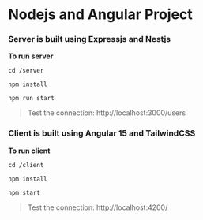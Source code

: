 # Nodejs and Angular Project


### Server is built using Expressjs and Nestjs

**To run server**

```
cd /server

npm install

npm run start
```
> Test the connection: http://localhost:3000/users

### Client is built using Angular 15 and TailwindCSS

**To run client**

```
cd /client

npm install

npm start

```
> Test the connection: http://localhost:4200/
